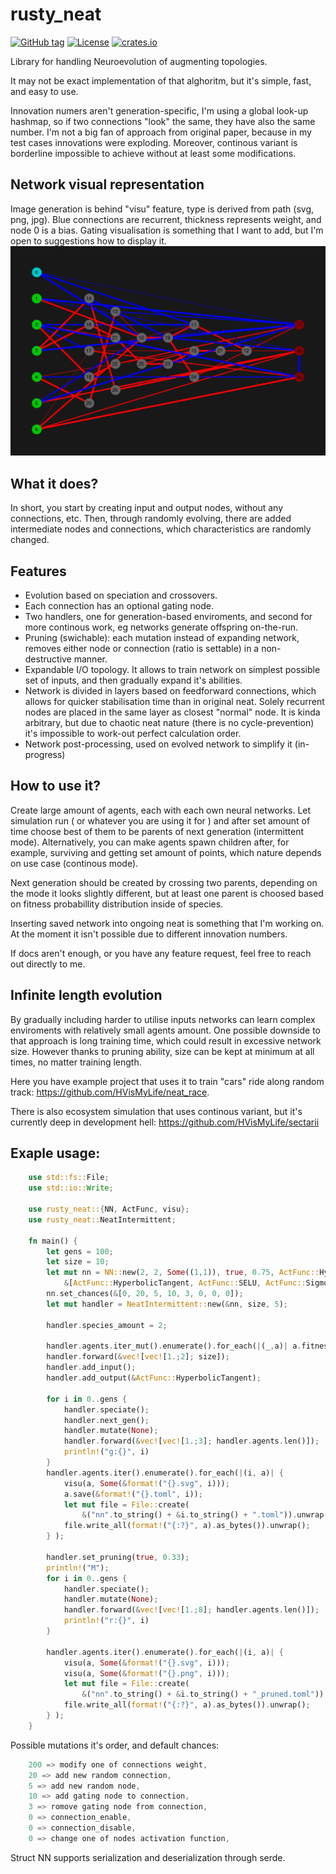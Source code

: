 # rusty_neat

[![GitHub tag](https://img.shields.io/github/tag/HVisMyLife/rusty_neat?include_prereleases=&sort=semver&color=blue)](https://github.com/HVisMyLife/rusty_neat/releases/)
[![License](https://img.shields.io/badge/License-GPL--3.0-blue)](https://github.com/HVisMyLife/rusty_neat/blob/master/LICENSE.md)
[![crates.io](https://img.shields.io/crates/v/rusty_neat.svg)](https://docs.rs/rusty_neat/0.2.1/rusty_neat/)

Library for handling Neuroevolution of augmenting topologies.

It may not be exact implementation of that alghoritm, but it's simple, fast, and easy to use.

Innovation numers aren't generation-specific, I'm using a global look-up hashmap, so if two connections "look" the same, they have also the same number. I'm not a big fan of approach from original paper, because in my test cases innovations were exploding. Moreover, continous variant is borderline impossible to achieve without at least some modifications.

## Network visual representation 
Image generation is behind "visu" feature, type is derived from path (svg, png, jpg).
Blue connections are recurrent, thickness represents weight, and node 0 is a bias. Gating visualisation is something that I want to add, but I'm open to suggestions how to display it.
![.](https://github.com/HVisMyLife/rusty_neat/blob/master/data/nn.png)

## What it does?
In short, you start by creating input and output nodes, without any connections, etc. 
Then, through randomly evolving, there are added intermediate nodes and connections, which characteristics are randomly changed.

## Features
- Evolution based on speciation and crossovers. 
- Each connection has an optional gating node. 
- Two handlers, one for generation-based enviroments, and second for more continous work, eg networks generate offspring on-the-run.
- Pruning (swichable): each mutation instead of expanding network, removes either node or connection (ratio is settable) in a non-destructive manner.
- Expandable I/O topology. It allows to train network on simplest possible set of inputs, and then gradually expand it's abilities.
- Network is divided in layers based on feedforward connections, which allows for quicker stabilisation time than in original neat. Solely recurrent nodes are placed in the same layer as closest "normal" node. It is kinda arbitrary, but due to chaotic neat nature (there is no cycle-prevention) it's impossible to work-out perfect calculation order.
- Network post-processing, used on evolved network to simplify it (in-progress)

## How to use it?
Create large amount of agents, each with each own neural networks. Let simulation run ( or whatever you are using it for ) and after set amount of time choose best of them to be parents of next generation (intermittent mode).
Alternatively, you can make agents spawn children after, for example, surviving and getting set amount of points, which nature depends on use case (continous mode).

Next generation should be created by crossing two parents, depending on the mode it looks slightly different, but at least one parent is choosed based on fitness probabillity distribution inside of species.

Inserting saved network into ongoing neat is something that I'm working on. At the moment it isn't possible due to different innovation numbers.

If docs aren't enough, or you have any feature request, feel free to reach out directly to me.

## Infinite length evolution 
By gradually including harder to utilise inputs networks can learn complex enviroments with relatively small agents amount. One possible downside to that approach is long training time, which could result in excessive network size. However thanks to pruning ability, size can be kept at minimum at all times, no matter training length.

Here you have example project that uses it to train "cars" ride along random track: <https://github.com/HVisMyLife/neat_race>.

There is also ecosystem simulation that uses continous variant, but it's currently deep in development hell: <https://github.com/HVisMyLife/sectarii>

## Exaple usage:

```rust
    use std::fs::File;
    use std::io::Write;
    
    use rusty_neat::{NN, ActFunc, visu};
    use rusty_neat::NeatIntermittent;
    
    fn main() {
        let gens = 100;
        let size = 10;
        let mut nn = NN::new(2, 2, Some((1,1)), true, 0.75, ActFunc::HyperbolicTangent, 
            &[ActFunc::HyperbolicTangent, ActFunc::SELU, ActFunc::Sigmoid] );
        nn.set_chances(&[0, 20, 5, 10, 3, 0, 0, 0]);
        let mut handler = NeatIntermittent::new(&nn, size, 5);
    
        handler.species_amount = 2;
    
        handler.agents.iter_mut().enumerate().for_each(|(_,a)| a.fitness = 100. );
        handler.forward(&vec![vec![1.;2]; size]);
        handler.add_input();
        handler.add_output(&ActFunc::HyperbolicTangent);
    
        for i in 0..gens {
            handler.speciate();
            handler.next_gen();
            handler.mutate(None);
            handler.forward(&vec![vec![1.;3]; handler.agents.len()]);
            println!("g:{}", i)
        }
        handler.agents.iter().enumerate().for_each(|(i, a)| {
            visu(a, Some(&format!("{}.svg", i)));
            a.save(&format!("{}.toml", i));
            let mut file = File::create(
                &("nn".to_string() + &i.to_string() + ".toml")).unwrap();
            file.write_all(format!("{:?}", a).as_bytes()).unwrap();
        } );
    
        handler.set_pruning(true, 0.33);
        println!("M");
        for i in 0..gens {
            handler.speciate();
            handler.mutate(None);
            handler.forward(&vec![vec![1.;8]; handler.agents.len()]);
            println!("r:{}", i)
        }
    
        handler.agents.iter().enumerate().for_each(|(i, a)| {
            visu(a, Some(&format!("{}.svg", i)));
            visu(a, Some(&format!("{}.png", i)));
            let mut file = File::create(
                &("nn".to_string() + &i.to_string() + "_pruned.toml")).unwrap();
            file.write_all(format!("{:?}", a).as_bytes()).unwrap();
        } );
    }

```

Possible mutations it's order, and default chances:

```rust
    200 => modify one of connections weight,
    20 => add new random connection,
    5 => add new random node,
    10 => add gating node to connection,
    3 => romove gating node from connection,
    0 => connection_enable,
    0 => connection_disable,
    0 => change one of nodes activation function,
```

Struct NN supports serialization and deserialization through serde.
